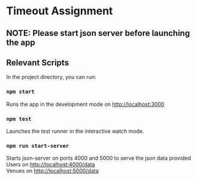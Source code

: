 # Timeout Assignment

## NOTE: Please start json server before launching the app

## Relevant Scripts

In the project directory, you can run:

### `npm start`
Runs the app in the development mode on [http://localhost:3000](http://localhost:3000)<br />

### `npm test`
Launches the test runner in the interactive watch mode.<br />

### `npm run start-server`

Starts json-server on ports 4000 and 5000 to serve the json data provided<br />
Users on [http://localhost:4000/data](http://localhost:4000/data)<br />
Venues on [http://localhost:5000/data](http://localhost:5000/data)<br />